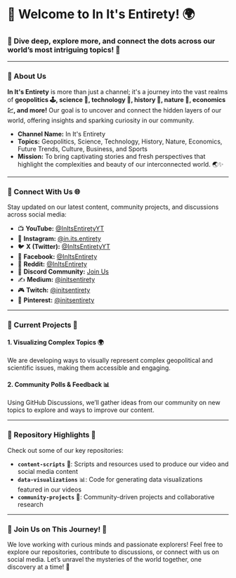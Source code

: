 # 👋 Welcome to **In It's Entirety**! 🌍

### 🌌 Dive deep, explore more, and connect the dots across our world’s most intriguing topics! 🌌

---

### 🔹 About Us
**In It's Entirety** is more than just a channel; it's a journey into the vast realms of **geopolitics 🕹️, science 🧬, technology 🚀, history 📜, nature 🌿, economics 💹, and more!** Our goal is to uncover and connect the hidden layers of our world, offering insights and sparking curiosity in our community.

- **Channel Name:** In It's Entirety
- **Topics:** Geopolitics, Science, Technology, History, Nature, Economics, Future Trends, Culture, Business, and Sports
- **Mission:** To bring captivating stories and fresh perspectives that highlight the complexities and beauty of our interconnected world. 🌏✨

---

### 🔹 Connect With Us 🌐
Stay updated on our latest content, community projects, and discussions across social media:

- 📺 **YouTube:** [@InItsEntiretyYT](https://www.youtube.com/@InItsEntiretyYT)
- 📸 **Instagram:** [@in.its.entirety](https://instagram.com/in.its.entirety/)
- 🐦 **X (Twitter):** [@InItsEntiretyYT](https://twitter.com/InItsEntiretyYT)
- 👥 **Facebook:** [@InItsEntirety](https://facebook.com/profile.php?id=61567896805257)
- 👾 **Reddit:** [@InItsEntirety](https://www.reddit.com/r/InItsEntirety/)
- 💬 **Discord Community:** [Join Us](https://discord.gg/wzVXseJJ)
- ✍️ **Medium:** [@initsentirety](https://medium.com/@initsentirety)
- 🎮 **Twitch:** [@initsentirety](https://www.twitch.tv/initsentirety)
- 📌 **Pinterest:** [@initsentirety](https://www.pinterest.com/initsentirety/)

---

### 🔹 Current Projects 🚀
#### **1. Visualizing Complex Topics** 🌍
We are developing ways to visually represent complex geopolitical and scientific issues, making them accessible and engaging.

#### **2. Community Polls & Feedback** 📊
Using GitHub Discussions, we’ll gather ideas from our community on new topics to explore and ways to improve our content.

---

### 🔹 Repository Highlights 🌟
Check out some of our key repositories:

- **`content-scripts`** 📜: Scripts and resources used to produce our video and social media content
- **`data-visualizations`** 📊: Code for generating data visualizations featured in our videos
- **`community-projects`** 🤝: Community-driven projects and collaborative research

---

### 📢 **Join Us on This Journey!** 🎉
We love working with curious minds and passionate explorers! Feel free to explore our repositories, contribute to discussions, or connect with us on social media. Let’s unravel the mysteries of the world together, one discovery at a time! 🌌

